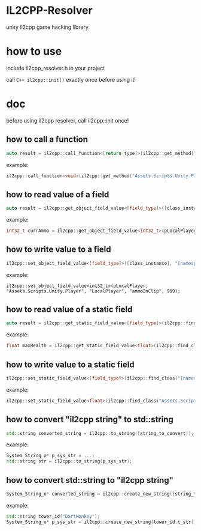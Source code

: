 # IL2CPP-Resolver
unity il2cpp game hacking library

# how to use
include il2cpp_resolver.h in your project

call ```C++ il2cpp::init()``` exactly once before using it!

# doc
before using il2cpp resolver, call il2cpp::init once!

## how to call a function
```C++
auto result = il2cpp::call_function<[return type]>(il2cpp::get_method("[namespace]", "[class_name]", "[method_name]"), [class_instance], [argument(s)], [method]);
```
example:
```C++
il2cpp::call_function<void>(il2cpp::get_method("Assets.Scripts.Unity.Player", "Btd6Player", "AddItemToInventory"), p_btd6_player, p_item_id, 0);
```
## how to read value of a field
```C++
auto result = il2cpp::get_object_field_value<[field_type]>([class_instance], "[namespace]", "[class_name]", "[field_name]");
```
example:
```C++
int32_t currAmmo = il2cpp::get_object_field_value<int32_t>(pLocalPlayer, "Assets.Scripts.Unity.Player", "LocalPlayer", "ammoInClip");
```
## how to write value to a field
```C++
il2cpp::set_object_field_value<[field_type]>([class_instance], "[namespace]", "[class_name]", "[field_name]", [value]);
```
example:
```
il2cpp::set_object_field_value<int32_t>(pLocalPlayer, "Assets.Scripts.Unity.Player", "LocalPlayer", "ammoInClip", 999);
```
## how to read value of a static field
```C++
auto result = il2cpp::get_static_field_value<[field_type]>(il2cpp::find_class("[namespace]", "[class_name]"), "[field_name]");
```
example:
```C++
float maxHealth = il2cpp::get_static_field_value<float>(il2cpp::find_class("Assets.Scripts.Unity.Player", "PlayerEntity"), "maxHealth");
```
## how to write value to a static field
```C++
il2cpp::set_static_field_value<[field_type]>(il2cpp::find_class("[namespace]", "[class_name]"), "[field_name]", [value]);
```
example:
```C++
il2cpp::set_static_field_value<float>(il2cpp::find_class("Assets.Scripts.Unity.Player", "PlayerEntity"), "maxHealth", 120.0f);
```
## how to convert "il2cpp string" to std::string
```C++
std::string converted_string = il2cpp::to_string([string_to_convert]);
```
example:
```C++
System_String_o* p_sys_str = ...;
std::string str = il2cpp::to_string(p_sys_str);
```
## how to convert std::string to "il2cpp string"
```C++
System_String_o* converted_string = il2cpp::create_new_string([string_to_convert]);
```
example:
```C++
std::string tower_id("DartMonkey");
System_String_o* p_sys_str = il2cpp::create_new_string(tower_id.c_str());
```
